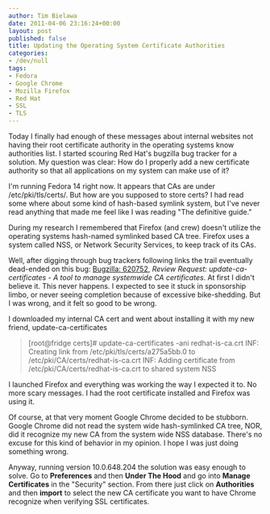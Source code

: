 ```yaml
---
author: Tim Bielawa
date: 2011-04-06 23:16:24+00:00
layout: post
published: false
title: Updating the Operating System Certificate Authorities
categories:
- /dev/null
tags:
- Fedora
- Google Chrome
- Mozilla Firefox
- Red Hat
- SSL
- TLS
---
```


Today I finally had enough of these messages about internal websites not having their root certificate authority in the operating systems know authorities list. I started scouring Red Hat's bugzilla bug tracker for a solution. My question was clear: How do I properly add a new certificate authority so that all applications on my system can make use of it?

I'm running Fedora 14 right now. It appears that CAs are under /etc/pki/tls/certs/. But how are you supposed to store certs? I had read some where about some kind of hash-based symlink system, but I've never read anything that made me feel like I was reading "The definitive guide."

During my research I remembered that Firefox (and crew) doesn't utilize the operating systems hash-named symlinked based CA tree. Firefox uses a system called NSS, or Network Security Services, to keep track of its CAs.

Well, after digging through bug trackers following links the trail eventually dead-ended on this bug: [Bugzilla: 620752](https://bugzilla.redhat.com/show_bug.cgi?id=620752), _Review Request: update-ca-certificates - A tool to manage systemwide CA certificates_. At first I didn't believe it. This never happens. I expected to see it stuck in sponsorship limbo, or never seeing completion because of excessive bike-shedding. But I was wrong, and it felt so good to be wrong.

I downloaded my internal CA cert and went about installing it with my new friend, update-ca-certificates


<blockquote>[root@fridge certs]# update-ca-certificates -ani redhat-is-ca.crt
INF: Creating link from /etc/pki/tls/certs/a275a5bb.0 to /etc/pki/CA/certs/redhat-is-ca.crt
INF: Adding certificate from /etc/pki/CA/certs/redhat-is-ca.crt to shared system NSS</blockquote>


I launched Firefox and everything was working the way I expected it to. No more scary messages. I had the root certificate installed and Firefox was using it.

Of course, at that very moment Google Chrome decided to be stubborn. Google Chrome did not read the system wide hash-symlinked CA tree, NOR, did it recognize my new CA from the system wide NSS database. There's no excuse for this kind of behavior in my opinion. I hope I was just doing something wrong.

Anyway, running version 10.0.648.204 the solution was easy enough to solve. Go to **Preferences** and then **Under The Hood** and go into **Manage Certificates** in the "Security" section. From there just click on **Authorities** and then **import** to select the new CA certificate you want to have Chrome recognize when verifying SSL certificates.
